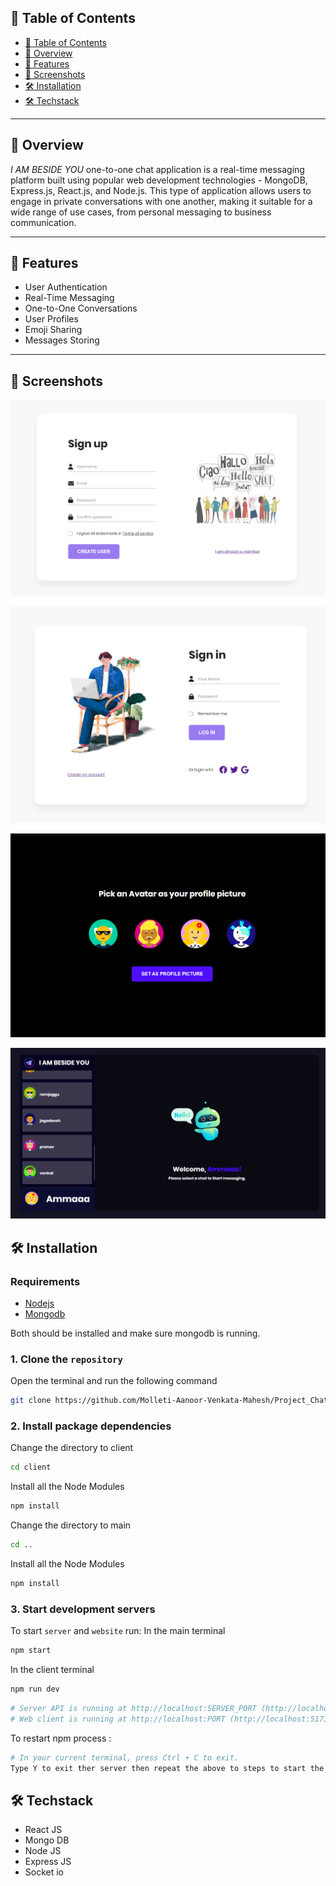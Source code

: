 ## 📖 Table of Contents

- [📖 Table of Contents](#-table-of-contents)
- [📍 Overview](#-overview)
- [🤖 Features](#-features)
- [🎈 Screenshots](#-screenshots)
- [🛠 Installation](#-installation)
- [🛠 Techstack](#-techstack)

---

## 📍 Overview

_I AM BESIDE YOU_ one-to-one chat application is a real-time messaging platform built using popular web development technologies - MongoDB, Express.js, React.js, and Node.js. This type of application allows users to engage in private conversations with one another, making it suitable for a wide range of use cases, from personal messaging to business communication.

---

## 🤖 Features

- User Authentication
- Real-Time Messaging
- One-to-One Conversations
- User Profiles
- Emoji Sharing
- Messages Storing

---

## 🎈 Screenshots

![](/images/Screenshot_1.png)

![](/images/Screenshot_2.png)

![](/images/Screenshot_3.png)

![](/images/Screenshot_4.png)

## 🛠 Installation

### Requirements

- [Nodejs](https://nodejs.org/en/download)
- [Mongodb](https://www.mongodb.com/docs/manual/administration/install-community/)

Both should be installed and make sure mongodb is running.

### 1. Clone the `repository`

Open the terminal and run the following command

```bash
git clone https://github.com/Molleti-Aanoor-Venkata-Mahesh/Project_Chat-room
```

### 2. Install package dependencies

Change the directory to client

```bash
cd client
```

Install all the Node Modules

```bash
npm install
```

Change the directory to main

```bash
cd ..
```

Install all the Node Modules

```bash
npm install
```

### 3. Start development servers

To start `server` and `website` run:
In the main terminal

```bash
npm start
```

In the client terminal

```bash
npm run dev
```

```bash
# Server API is running at http://localhost:SERVER_PORT (http://localhost:5000 by default)
# Web client is running at http://localhost:PORT (http://localhost:5173 by default)
```

To restart npm process :

```bash
# In your current terminal, press Ctrl + C to exit.
Type Y to exit ther server then repeat the above to steps to start the server again
```

## 🛠 Techstack

- React JS
- Mongo DB
- Node JS
- Express JS
- Socket io
